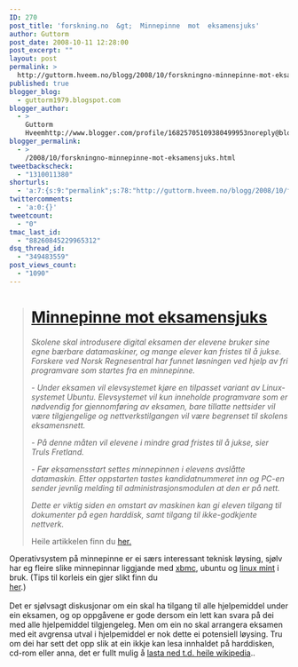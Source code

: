 ```yaml
---
ID: 270
post_title: 'forskning.no  &gt;  Minnepinne  mot  eksamensjuks'
author: Guttorm
post_date: 2008-10-11 12:28:00
post_excerpt: ""
layout: post
permalink: >
  http://guttorm.hveem.no/blogg/2008/10/forskningno-minnepinne-mot-eksamensjuks/
published: true
blogger_blog:
  - guttorm1979.blogspot.com
blogger_author:
  - >
    Guttorm
    Hveemhttp://www.blogger.com/profile/16825705109380499953noreply@blogger.com
blogger_permalink:
  - >
    /2008/10/forskningno-minnepinne-mot-eksamensjuks.html
tweetbackscheck:
  - "1310011380"
shorturls:
  - 'a:7:{s:9:"permalink";s:78:"http://guttorm.hveem.no/blogg/2008/10/forskningno-minnepinne-mot-eksamensjuks/";s:7:"tinyurl";s:25:"http://tinyurl.com/9jwo6u";s:4:"isgd";s:17:"http://is.gd/gLmK";s:5:"bitly";s:19:"http://bit.ly/ogrc3";s:5:"snipr";s:22:"http://snipr.com/ahyba";s:5:"snurl";s:22:"http://snurl.com/ahyba";s:7:"snipurl";s:24:"http://snipurl.com/ahyba";}'
twittercomments:
  - 'a:0:{}'
tweetcount:
  - "0"
tmac_last_id:
  - "88260845229965312"
dsq_thread_id:
  - "349483559"
post_views_count:
  - "1090"
---
```

<blockquote cite="chrome://flock/content/shelf/notesSidebar.xul"><h1><a href="http://www.forskning.no/artikler/2008/oktober/197182">Minnepinne mot eksamensjuks</a></h1><span style="font-style: italic;">Skolene skal introdusere digital eksamen der elevene bruker sine egne bærbare datamaskiner, og mange elever kan fristes til å jukse. Forskere ved Norsk Regnesentral har funnet løsningen ved hjelp av fri programvare som startes fra en minnepinne.</span><div class="abstract"><p style="font-style: italic;">- Under eksamen vil elevsystemet kjøre en tilpasset variant av Linux-systemet Ubuntu. Elevsystemet vil kun inneholde programvare som er nødvendig for gjennomføring av eksamen, bare tillatte nettsider vil være tilgjengelige og nettverkstilgangen vil være begrenset til skolens eksamensnett.<br /></p><p style="font-style: italic;">- På denne måten vil elevene i mindre grad fristes til å jukse, sier Truls Fretland.</p><span style="font-style: italic;">- Før eksamensstart settes minnepinnen i elevens avslåtte datamaskin. Etter oppstarten tastes kandidatnummeret inn og PC-en sender jevnlig melding til administrasjonsmodulen at den er på nett.</span><br style="font-style: italic;" /><p style="font-style: italic;">Dette er viktig siden en omstart av maskinen kan gi eleven tilgang til dokumenter på egen harddisk, samt tilgang til ikke-godkjente nettverk.</p><p style="font-style: italic;" class="citation"><cite cite="chrome://flock/content/shelf/notesSidebar.xul"></cite></p>Heile artikkelen finn du <a href="http://www.forskning.no/artikler/2008/oktober/197182">her.</a><br /></div></blockquote><p class="citation"><cite cite="chrome://flock/content/shelf/notesSidebar.xul"><a href="chrome://flock/content/shelf/notesSidebar.xul"></a></cite></p>Operativsystem på minnepinne er ei særs interessant teknisk løysing, sjølv har eg fleire slike minnepinnar liggjande med <a href="http://xbmc.org/download/">xbmc</a>, ubuntu og <a href="http://www.linuxmint.com/">linux mint</a> i bruk. (Tips til korleis ein gjer slikt finn du <span style="text-decoration: underline;"><br /><a href="http://www.pendrivelinux.com/">her</a></span>.)<br /><br />Det er sjølvsagt diskusjonar om ein skal ha tilgang til alle hjelpemiddel under ein eksamen, og op oppgåvene er gode dersom ein lett kan svara på dei med alle hjelpemiddel tilgjengeleg. Men om ein no skal arrangera eksamen med eit avgrensa utval i hjelpemiddel er nok dette ei potensiell løysing. Tru om dei har sett det opp slik at ein ikkje kan lesa innhaldet på harddisken, cd-rom eller anna, det er fullt mulig å <a href="http://www.dinside.no/data/programvare/oppslagsverk/du+kan+laste+ned+hele+wikipedia/art786183.html">lasta ned t.d. heile wikipedia</a>..